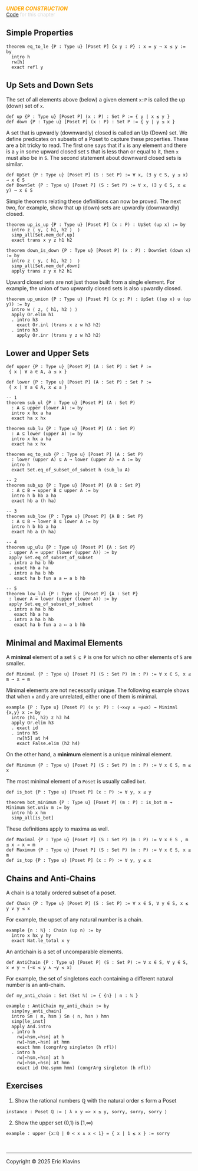 
<div style='display:none'>
--  Copyright (C) 2025  Eric Klavins
--
--  This program is free software: you can redistribute it and/or modify
--  it under the terms of the GNU General Public License as published by
--  the Free Software Foundation, either version 3 of the License, or
--  (at your option) any later version.   
</div>

<span style='color: orange'>***UNDER CONSTRUCTION***</span><br>
<span style='color: lightgray; font-size: 10pt'><a href='https://github.com/klavins/LeanBook/blob/main/main/../LeanBook/Chapters/Ordering/Properties.lean'>Code</a> for this chapter</span>
 ## Simple Properties 
```lean
theorem eq_to_le {P : Type u} [Poset P] {x y : P} : x = y → x ≤ y := by
  intro h
  rw[h]
  exact refl y
```
 ## Up Sets and Down Sets

The set of all elements above (below) a given element `x:P` is called the up (down) set of `x`. 
```lean
def up {P : Type u} [Poset P] (x : P) : Set P := { y | x ≤ y }
def down {P : Type u} [Poset P] (x : P) : Set P := { y | y ≤ x }
```
 A set that is upwardly (downwardly) closed is called an Up (Down) set. We define predicates on subsets of a Poset to capture these properties. These are a bit tricky to read. The first one says that if `x` is any element and there is a `y` in some upward closed set `S` that is less than or equal to it, then `x` must also be in `S`. The second statement about downward closed sets is similar.  
```lean
def UpSet {P : Type u} [Poset P] (S : Set P) := ∀ x, (∃ y ∈ S, y ≤ x) → x ∈ S
def DownSet {P : Type u} [Poset P] (S : Set P) := ∀ x, (∃ y ∈ S, x ≤ y) → x ∈ S
```
 Simple theorems relating these definitions can now be proved. The next two, for example, show that up (down) sets are upwardly (downwardly) closed. 
```lean
theorem up_is_up {P : Type u} [Poset P] (x : P) : UpSet (up x) := by
  intro z ⟨ y, ⟨ h1, h2 ⟩  ⟩
  simp_all[Set.mem_def,up]
  exact trans x y z h1 h2

theorem down_is_down {P : Type u} [Poset P] (x : P) : DownSet (down x) := by
  intro z ⟨ y, ⟨ h1, h2 ⟩  ⟩
  simp_all[Set.mem_def,down]
  apply trans z y x h2 h1
```
 Upward closed sets are not just those built from a single element. For example, the union of two upwardly closed sets is also upwardly closed. 
```lean
theorem up_union {P : Type u} [Poset P] (x y: P) : UpSet ((up x) ∪ (up y)) := by
  intro w ⟨ z, ⟨ h1, h2 ⟩ ⟩
  apply Or.elim h1
  . intro h3
    exact Or.inl (trans x z w h3 h2)
  . intro h3
    apply Or.inr (trans y z w h3 h2)
```
 ## Lower and Upper Sets 
```lean
def upper {P : Type u} [Poset P] (A : Set P) : Set P :=
 { x | ∀ a ∈ A, a ≤ x }

def lower {P : Type u} [Poset P] (A : Set P) : Set P :=
 { x | ∀ a ∈ A, x ≤ a }

-- 1
theorem sub_ul {P : Type u} [Poset P] (A : Set P)
  : A ⊆ upper (lower A) := by
  intro x hx a ha
  exact ha x hx

theorem sub_lu {P : Type u} [Poset P] (A : Set P)
  : A ⊆ lower (upper A) := by
  intro x hx a ha
  exact ha x hx

theorem eq_to_sub {P : Type u} [Poset P] (A : Set P)
  : lower (upper A) ⊆ A → lower (upper A) = A := by
  intro h
  exact Set.eq_of_subset_of_subset h (sub_lu A)

-- 2
theorem sub_up {P : Type u} [Poset P] {A B : Set P}
  : A ⊆ B → upper B ⊆ upper A := by
  intro h b hb a ha
  exact hb a (h ha)

-- 3
theorem sub_low {P : Type u} [Poset P] {A B : Set P}
  : A ⊆ B → lower B ⊆ lower A := by
  intro h b hb a ha
  exact hb a (h ha)

-- 4
theorem up_ulu {P : Type u} [Poset P] {A : Set P}
 : upper A = upper (lower (upper A)) := by
 apply Set.eq_of_subset_of_subset
 . intro a ha b hb
   exact hb a ha
 . intro a ha b hb
   exact ha b fun a a ↦ a b hb

-- 5
theorem low_lul {P : Type u} [Poset P] {A : Set P}
 : lower A = lower (upper (lower A)) := by
 apply Set.eq_of_subset_of_subset
 . intro a ha b hb
   exact hb a ha
 . intro a ha b hb
   exact ha b fun a a ↦ a b hb
```
 ## Minimal and Maximal Elements

A **minimal** element of a set `S ⊆ P` is one for which no other elements of `S` are smaller. 
```lean
def Minimal {P : Type u} [Poset P] (S : Set P) (m : P) := ∀ x ∈ S, x ≤ m → x = m
```
 Minimal elements are not necessarily unique. The following example shows that when `x` and `y` are unrelated, either one of them is minimal. 
```lean
example {P : Type u} [Poset P] (x y: P) : (¬x≤y ∧ ¬y≤x) → Minimal {x,y} x := by
  intro ⟨h1, h2⟩ z h3 h4
  apply Or.elim h3
  . exact id
  . intro h5
    rw[h5] at h4
    exact False.elim (h2 h4)
```
 On the other hand, a **minimum** element is a unique minimal element. 
```lean
def Minimum {P : Type u} [Poset P] (S : Set P) (m : P) := ∀ x ∈ S, m ≤ x
```
 The most minimal element of a `Poset` is usually called `bot`. 
```lean
def is_bot {P : Type u} [Poset P] (x : P) := ∀ y, x ≤ y

theorem bot_minimum {P : Type u} [Poset P] (m : P) : is_bot m → Minimum Set.univ m := by
  intro hb x hm
  simp_all[is_bot]
```
 These definitions apply to maxima as well. 
```lean
def Maximal {P : Type u} [Poset P] (S : Set P) (m : P) := ∀ x ∈ S , m ≤ x → x = m
def Maximum {P : Type u} [Poset P] (S : Set P) (m : P) := ∀ x ∈ S, x ≤ m
def is_top {P : Type u} [Poset P] (x : P) := ∀ y, y ≤ x
```
 ## Chains and Anti-Chains

A chain is a totally ordered subset of a poset. 
```lean
def Chain {P : Type u} [Poset P] (S : Set P) := ∀ x ∈ S, ∀ y ∈ S, x ≤ y ∨ y ≤ x
```
 For example, the upset of any natural number is a chain. 
```lean
example {n : ℕ} : Chain (up n) := by
  intro x hx y hy
  exact Nat.le_total x y
```
 An antichain is a set of uncomparable elements. 
```lean
def AntiChain {P : Type u} [Poset P] (S : Set P) := ∀ x ∈ S, ∀ y ∈ S, x ≠ y → (¬x ≤ y ∧ ¬y ≤ x)
```
 For example, the set of singletons each containing a different natural number is an anti-chain. 
```lean
def my_anti_chain : Set (Set ℕ) := { {n} | n : ℕ }

example : AntiChain my_anti_chain := by
  simp[my_anti_chain]
  intro Sm ⟨ m, hsm ⟩ Sn ⟨ n, hsn ⟩ hmn
  simp[le_inst]
  apply And.intro
  . intro h
    rw[←hsm,←hsn] at h
    rw[←hsm,←hsn] at hmn
    exact hmn (congrArg singleton (h rfl))
  . intro h
    rw[←hsm,←hsn] at h
    rw[←hsm,←hsn] at hmn
    exact id (Ne.symm hmn) (congrArg singleton (h rfl))
```
 ## Exercises 
 1) Show the rational numbers ℚ with the natural order ≤ form a Poset 
```lean
instance : Poset ℚ := ⟨ λ x y => x ≤ y, sorry, sorry, sorry ⟩
```
 2) Show the upper set (0,1) is [1,∞) 
```lean
example : upper {x:ℚ | 0 < x ∧ x < 1} = { x | 1 ≤ x } := sorry
```

<div style='height=50px'>&nbsp;</div><hr>
Copyright © 2025 Eric Klavins

